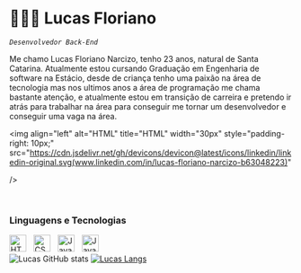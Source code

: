 # 👨🏻‍💻​ Lucas Floriano

*`Desenvolvedor Back-End`*

Me chamo Lucas Floriano Narcizo, tenho 23 anos, natural de Santa Catarina. Atualmente estou cursando Graduação em Engenharia de software na Estácio, desde de criança tenho uma paixão na área de tecnologia mas nos ultimos anos a área de programação me chama bastante atenção, e atualmente estou em transição de carreira e pretendo ir atrás para trabalhar na área para conseguir me tornar um desenvolvedor e conseguir uma vaga na área.


<img
align="left"
alt="HTML"
title="HTML"
width="30px"
style="padding-right: 10px;"
src="https://cdn.jsdelivr.net/gh/devicons/devicon@latest/icons/linkedin/linkedin-original.svg(www.linkedin.com/in/lucas-floriano-narcizo-b63048223)"

/>



      


<br>


### Linguagens e Tecnologias

<div>
<img 
align="left"
alt="HTML"
title="HTML"
width="30px"
style="padding-right: 10px;"
src="https://cdn.jsdelivr.net/gh/devicons/devicon@latest/icons/html5/html5-original.svg" 
/>
<img
align="left"
alt="CSS"
title="CSSt"
width="30px"
style="padding-right: 10px;"
src="https://cdn.jsdelivr.net/gh/devicons/devicon@latest/icons/css3/css3-original.svg" 
/>
<img 
align="left"
alt="Javat"
title="Java"
width="30px"
style="padding-right: 10px;"
src="https://cdn.jsdelivr.net/gh/devicons/devicon@latest/icons/java/java-original-wordmark.svg" 
/>
<img 
align="left"
alt="JavaScript"
title="JavaScript"
width="30px"
style="padding-right: 10px;"
src="https://cdn.jsdelivr.net/gh/devicons/devicon@latest/icons/javascript/javascript-plain.svg"
/>
</div>


<br><br>![Lucas GitHub stats](https://github-readme-stats.vercel.app/api?username=lucasnarcizo&show_icons=true&theme=radical)
[![Lucas Langs](https://github-readme-stats.vercel.app/api/top-langs/?username=lucasnarcizo&hide_progress=true)](https://github.com/anuraghazra/github-readme-stats)

